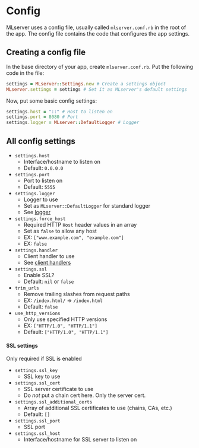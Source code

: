 # Config
MLserver uses a config file, usually called `mlserver.conf.rb` in the root of the app.
The config file contains the code that configures the app settings.
## Creating a config file
In the base directory of your app, create `mlserver.conf.rb`.
Put the following code in the file:
```rb
settings = MLserver::Settings.new # Create a settings object
MLserver.settings = settings # Set it as MLserver's default settings
```
Now, put some basic config settings:
```rb
settings.host = "::" # Host to listen on
settings.port = 8080 # Port
settings.logger = MLserver::DefaultLogger # Logger
```
## All config settings
* `settings.host`
  * Interface/hostname to listen on
  * Default: `0.0.0.0`
* `settings.port`
  * Port to listen on
  * Default: `5555`
* `settings.logger`
  * Logger to use
  * Set as `MLserver::DefaultLogger` for standard logger
  * See [logger][1]
* `settings.force_host`
  * Required HTTP `Host` header values in an array
  * Set as `false` to allow any host
  * EX: `["www.example.com", "example.com"]`
  * EX: `false`
* `settings.handler`
  * Client handler to use
  * See [client handlers][2]
* `settings.ssl`
  * Enable SSL?
  * Default: `nil` or `false`
* `trim_urls`
  * Remove trailing slashes from request paths
  * EX: `/index.html/` => `/index.html`
  * Default: `false`
* `use_http_versions`
  * Only use specified HTTP versions
  * EX: `["HTTP/1.0", "HTTP/1.1"]`
  * Default: `["HTTP/1.0", "HTTP/1.1"]`
#### SSL settings
Only required if SSL is enabled
* `settings.ssl_key`
  * SSL key to use
* `settings.ssl_cert`
  * SSL server certificate to use
  * Do *not* put a chain cert here. Only the server cert.
* `settings.ssl_additional_certs`
  * Array of additional SSL certificates to use (chains, CAs, etc.)
  * Default: `[]`
* `settings.ssl_port`
  * SSL port
* `settings.ssl_host`
  * Interface/hostname for SSL server to listen on

[1]: logger.md
[2]: clienthandlers.md
